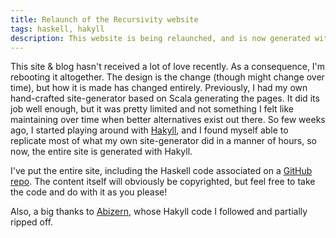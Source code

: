 ```yaml
---
title: Relaunch of the Recursivity website
tags: haskell, hakyll
description: This website is being relaunched, and is now generated with Hakyll
---
```


This site & blog hasn't received a lot of love recently. As a consequence, I'm rebooting it altogether. The design is the change (though might change over time), but how it is made has changed entirely.
Previously, I had my own hand-crafted site-generator based on Scala generating the pages. It did its job well enough, but it was pretty limited and not something I felt like maintaining over time when better alternatives exist out there. So few weeks ago, I started playing around with [Hakyll](http://jaspervdj.be/hakyll/), and I found myself able to replicate most of what my own site-generator did in a manner of hours, so now, the entire site is generated with Hakyll.

I've put the entire site, including the Haskell code associated on a [GitHub repo](https://github.com/wfaler/recursivity-com). The content itself will obviously be copyrighted, but feel free to take the code and do with it as you please!

Also, a big thanks to [Abizern](http://abizern.org/), whose Hakyll code I followed and partially ripped off.
